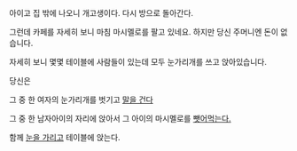 아이고 집 밖에 나오니 개고생이다. 다시 방으로 돌아간다.

그런데 카페를 자세히 보니 마침 마시멜로를 팔고 있네요. 하지만 당신 주머니엔 돈이 없습니다.

자세히 보니 몇몇 테이블에 사람들이 있는데 모두 눈가리개를 쓰고 앉아있습니다.

당신은

그 중 한 여자의 눈가리개를 벗기고 [말을 건다](talktowomen/talktowomen.md)

그 중 한 남자아이의 자리에 앉아서 그 아이의 마시멜로를 [뺏어먹는다.](steal/steal.md)

함께 [눈을 가리고](blindfold/blindfold.md) 테이블에 앉는다. 

